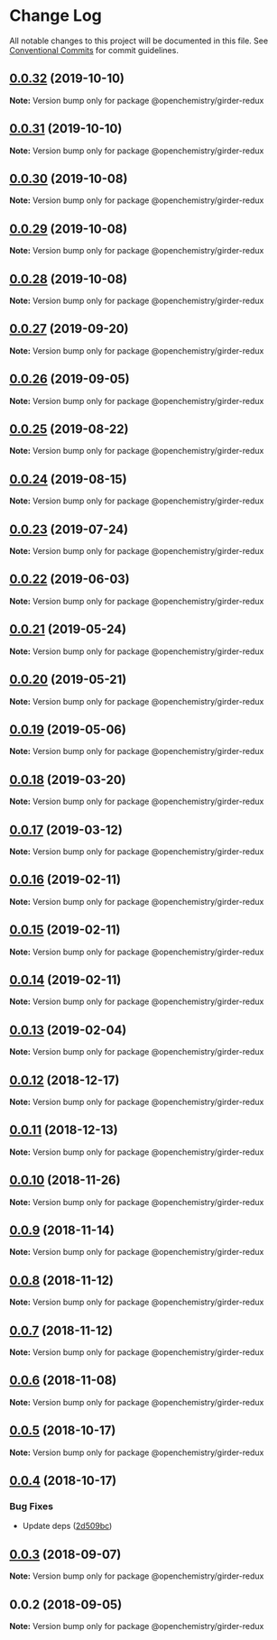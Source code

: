 # Change Log

All notable changes to this project will be documented in this file.
See [Conventional Commits](https://conventionalcommits.org) for commit guidelines.

## [0.0.32](https://github.com/OpenChemistry/oc-web-components/compare/@openchemistry/girder-redux@0.0.31...@openchemistry/girder-redux@0.0.32) (2019-10-10)

**Note:** Version bump only for package @openchemistry/girder-redux





## [0.0.31](https://github.com/OpenChemistry/oc-web-components/compare/@openchemistry/girder-redux@0.0.30...@openchemistry/girder-redux@0.0.31) (2019-10-10)

**Note:** Version bump only for package @openchemistry/girder-redux





## [0.0.30](https://github.com/OpenChemistry/oc-web-components/compare/@openchemistry/girder-redux@0.0.29...@openchemistry/girder-redux@0.0.30) (2019-10-08)

**Note:** Version bump only for package @openchemistry/girder-redux





## [0.0.29](https://github.com/OpenChemistry/oc-web-components/compare/@openchemistry/girder-redux@0.0.28...@openchemistry/girder-redux@0.0.29) (2019-10-08)

**Note:** Version bump only for package @openchemistry/girder-redux





## [0.0.28](https://github.com/OpenChemistry/oc-web-components/compare/@openchemistry/girder-redux@0.0.27...@openchemistry/girder-redux@0.0.28) (2019-10-08)

**Note:** Version bump only for package @openchemistry/girder-redux





## [0.0.27](https://github.com/OpenChemistry/oc-web-components/compare/@openchemistry/girder-redux@0.0.26...@openchemistry/girder-redux@0.0.27) (2019-09-20)

**Note:** Version bump only for package @openchemistry/girder-redux





## [0.0.26](https://github.com/OpenChemistry/oc-web-components/compare/@openchemistry/girder-redux@0.0.25...@openchemistry/girder-redux@0.0.26) (2019-09-05)

**Note:** Version bump only for package @openchemistry/girder-redux





## [0.0.25](https://github.com/OpenChemistry/oc-web-components/compare/@openchemistry/girder-redux@0.0.24...@openchemistry/girder-redux@0.0.25) (2019-08-22)

**Note:** Version bump only for package @openchemistry/girder-redux





## [0.0.24](https://github.com/OpenChemistry/oc-web-components/compare/@openchemistry/girder-redux@0.0.23...@openchemistry/girder-redux@0.0.24) (2019-08-15)

**Note:** Version bump only for package @openchemistry/girder-redux





## [0.0.23](https://github.com/OpenChemistry/oc-web-components/compare/@openchemistry/girder-redux@0.0.22...@openchemistry/girder-redux@0.0.23) (2019-07-24)

**Note:** Version bump only for package @openchemistry/girder-redux





## [0.0.22](https://github.com/OpenChemistry/oc-web-components/compare/@openchemistry/girder-redux@0.0.21...@openchemistry/girder-redux@0.0.22) (2019-06-03)

**Note:** Version bump only for package @openchemistry/girder-redux





## [0.0.21](https://github.com/OpenChemistry/oc-web-components/compare/@openchemistry/girder-redux@0.0.20...@openchemistry/girder-redux@0.0.21) (2019-05-24)

**Note:** Version bump only for package @openchemistry/girder-redux





## [0.0.20](https://github.com/OpenChemistry/oc-web-components/compare/@openchemistry/girder-redux@0.0.19...@openchemistry/girder-redux@0.0.20) (2019-05-21)

**Note:** Version bump only for package @openchemistry/girder-redux





## [0.0.19](https://github.com/OpenChemistry/oc-web-components/compare/@openchemistry/girder-redux@0.0.18...@openchemistry/girder-redux@0.0.19) (2019-05-06)

**Note:** Version bump only for package @openchemistry/girder-redux





## [0.0.18](https://github.com/OpenChemistry/oc-web-components/compare/@openchemistry/girder-redux@0.0.17...@openchemistry/girder-redux@0.0.18) (2019-03-20)

**Note:** Version bump only for package @openchemistry/girder-redux





## [0.0.17](https://github.com/OpenChemistry/oc-web-components/compare/@openchemistry/girder-redux@0.0.16...@openchemistry/girder-redux@0.0.17) (2019-03-12)

**Note:** Version bump only for package @openchemistry/girder-redux





## [0.0.16](https://github.com/OpenChemistry/oc-web-components/compare/@openchemistry/girder-redux@0.0.15...@openchemistry/girder-redux@0.0.16) (2019-02-11)

**Note:** Version bump only for package @openchemistry/girder-redux





## [0.0.15](https://github.com/OpenChemistry/oc-web-components/compare/@openchemistry/girder-redux@0.0.14...@openchemistry/girder-redux@0.0.15) (2019-02-11)

**Note:** Version bump only for package @openchemistry/girder-redux





## [0.0.14](https://github.com/OpenChemistry/oc-web-components/compare/@openchemistry/girder-redux@0.0.13...@openchemistry/girder-redux@0.0.14) (2019-02-11)

**Note:** Version bump only for package @openchemistry/girder-redux





## [0.0.13](https://github.com/OpenChemistry/oc-web-components/compare/@openchemistry/girder-redux@0.0.12...@openchemistry/girder-redux@0.0.13) (2019-02-04)

**Note:** Version bump only for package @openchemistry/girder-redux





## [0.0.12](https://github.com/OpenChemistry/oc-web-components/compare/@openchemistry/girder-redux@0.0.11...@openchemistry/girder-redux@0.0.12) (2018-12-17)

**Note:** Version bump only for package @openchemistry/girder-redux





## [0.0.11](https://github.com/OpenChemistry/oc-web-components/compare/@openchemistry/girder-redux@0.0.10...@openchemistry/girder-redux@0.0.11) (2018-12-13)

**Note:** Version bump only for package @openchemistry/girder-redux





## [0.0.10](https://github.com/OpenChemistry/oc-web-components/compare/@openchemistry/girder-redux@0.0.9...@openchemistry/girder-redux@0.0.10) (2018-11-26)

**Note:** Version bump only for package @openchemistry/girder-redux





## [0.0.9](https://github.com/OpenChemistry/oc-web-components/compare/@openchemistry/girder-redux@0.0.8...@openchemistry/girder-redux@0.0.9) (2018-11-14)

**Note:** Version bump only for package @openchemistry/girder-redux





## [0.0.8](https://github.com/OpenChemistry/oc-web-components/compare/@openchemistry/girder-redux@0.0.7...@openchemistry/girder-redux@0.0.8) (2018-11-12)

**Note:** Version bump only for package @openchemistry/girder-redux





## [0.0.7](https://github.com/OpenChemistry/oc-web-components/compare/@openchemistry/girder-redux@0.0.6...@openchemistry/girder-redux@0.0.7) (2018-11-12)

**Note:** Version bump only for package @openchemistry/girder-redux





## [0.0.6](https://github.com/OpenChemistry/oc-web-components/compare/@openchemistry/girder-redux@0.0.5...@openchemistry/girder-redux@0.0.6) (2018-11-08)

**Note:** Version bump only for package @openchemistry/girder-redux





## [0.0.5](https://github.com/OpenChemistry/oc-web-components/compare/@openchemistry/girder-redux@0.0.4...@openchemistry/girder-redux@0.0.5) (2018-10-17)

**Note:** Version bump only for package @openchemistry/girder-redux





## [0.0.4](https://github.com/OpenChemistry/oc-web-components/compare/@openchemistry/girder-redux@0.0.3...@openchemistry/girder-redux@0.0.4) (2018-10-17)


### Bug Fixes

* Update deps ([2d509bc](https://github.com/OpenChemistry/oc-web-components/commit/2d509bc))





<a name="0.0.3"></a>
## [0.0.3](https://github.com/OpenChemistry/oc-web-components/compare/@openchemistry/girder-redux@0.0.2...@openchemistry/girder-redux@0.0.3) (2018-09-07)




**Note:** Version bump only for package @openchemistry/girder-redux

<a name="0.0.2"></a>
## 0.0.2 (2018-09-05)




**Note:** Version bump only for package @openchemistry/girder-redux
